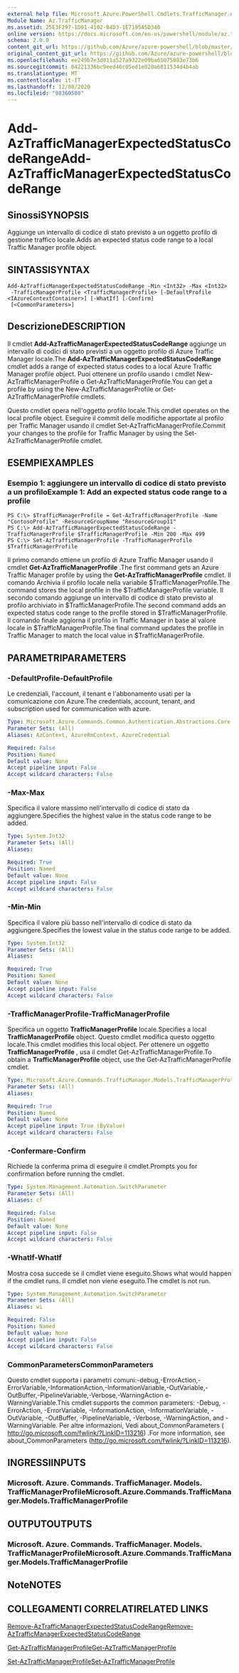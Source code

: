 ```yaml
---
external help file: Microsoft.Azure.PowerShell.Cmdlets.TrafficManager.dll-Help.xml
Module Name: Az.TrafficManager
ms.assetid: 25E3F297-1D91-4102-B4D3-1E7195A5D340
online version: https://docs.microsoft.com/en-us/powershell/module/az.trafficmanager/add-aztrafficmanagerexpectedstatuscoderange
schema: 2.0.0
content_git_url: https://github.com/Azure/azure-powershell/blob/master/src/TrafficManager/TrafficManager/help/Add-AzTrafficManagerExpectedStatusCodeRange.md
original_content_git_url: https://github.com/Azure/azure-powershell/blob/master/src/TrafficManager/TrafficManager/help/Add-AzTrafficManagerExpectedStatusCodeRange.md
ms.openlocfilehash: ee249b7e3d811a527a9322e09ba65075883e73b6
ms.sourcegitcommit: 04221336bc9eed46c05ed1e828a6811534d4b4ab
ms.translationtype: MT
ms.contentlocale: it-IT
ms.lasthandoff: 12/08/2020
ms.locfileid: "98360580"
---
```

# <span data-ttu-id="f3737-101">Add-AzTrafficManagerExpectedStatusCodeRange</span><span class="sxs-lookup"><span data-stu-id="f3737-101">Add-AzTrafficManagerExpectedStatusCodeRange</span></span>

## <span data-ttu-id="f3737-102">Sinossi</span><span class="sxs-lookup"><span data-stu-id="f3737-102">SYNOPSIS</span></span>
<span data-ttu-id="f3737-103">Aggiunge un intervallo di codice di stato previsto a un oggetto profilo di gestione traffico locale.</span><span class="sxs-lookup"><span data-stu-id="f3737-103">Adds an expected status code range to a local Traffic Manager profile object.</span></span>

## <span data-ttu-id="f3737-104">SINTASSI</span><span class="sxs-lookup"><span data-stu-id="f3737-104">SYNTAX</span></span>

```
Add-AzTrafficManagerExpectedStatusCodeRange -Min <Int32> -Max <Int32>
 -TrafficManagerProfile <TrafficManagerProfile> [-DefaultProfile <IAzureContextContainer>] [-WhatIf] [-Confirm]
 [<CommonParameters>]
```

## <span data-ttu-id="f3737-105">Descrizione</span><span class="sxs-lookup"><span data-stu-id="f3737-105">DESCRIPTION</span></span>
<span data-ttu-id="f3737-106">Il cmdlet **Add-AzTrafficManagerExpectedStatusCodeRange** aggiunge un intervallo di codici di stato previsti a un oggetto profilo di Azure Traffic Manager locale.</span><span class="sxs-lookup"><span data-stu-id="f3737-106">The **Add-AzTrafficManagerExpectedStatusCodeRange** cmdlet adds a range of expected status codes to a local Azure Traffic Manager profile object.</span></span>
<span data-ttu-id="f3737-107">Puoi ottenere un profilo usando i cmdlet New-AzTrafficManagerProfile o Get-AzTrafficManagerProfile.</span><span class="sxs-lookup"><span data-stu-id="f3737-107">You can get a profile by using the New-AzTrafficManagerProfile or Get-AzTrafficManagerProfile cmdlets.</span></span>

<span data-ttu-id="f3737-108">Questo cmdlet opera nell'oggetto profilo locale.</span><span class="sxs-lookup"><span data-stu-id="f3737-108">This cmdlet operates on the local profile object.</span></span>
<span data-ttu-id="f3737-109">Eseguire il commit delle modifiche apportate al profilo per Traffic Manager usando il cmdlet Set-AzTrafficManagerProfile.</span><span class="sxs-lookup"><span data-stu-id="f3737-109">Commit your changes to the profile for Traffic Manager by using the Set-AzTrafficManagerProfile cmdlet.</span></span>

## <span data-ttu-id="f3737-110">ESEMPI</span><span class="sxs-lookup"><span data-stu-id="f3737-110">EXAMPLES</span></span>

### <span data-ttu-id="f3737-111">Esempio 1: aggiungere un intervallo di codice di stato previsto a un profilo</span><span class="sxs-lookup"><span data-stu-id="f3737-111">Example 1: Add an expected status code range to a profile</span></span>
```
PS C:\> $TrafficManagerProfile = Get-AzTrafficManagerProfile -Name "ContosoProfile" -ResourceGroupName "ResourceGroup11"
PS C:\> Add-AzTrafficManagerExpectedStatusCodeRange -TrafficManagerProfile $TrafficManagerProfile -Min 200 -Max 499
PS C:\> Set-AzTrafficManagerProfile -TrafficManagerProfile $TrafficManagerProfile
```

<span data-ttu-id="f3737-112">Il primo comando ottiene un profilo di Azure Traffic Manager usando il cmdlet **Get-AzTrafficManagerProfile** .</span><span class="sxs-lookup"><span data-stu-id="f3737-112">The first command gets an Azure Traffic Manager profile by using the **Get-AzTrafficManagerProfile** cmdlet.</span></span>
<span data-ttu-id="f3737-113">Il comando Archivia il profilo locale nella variabile $TrafficManagerProfile.</span><span class="sxs-lookup"><span data-stu-id="f3737-113">The command stores the local profile in the $TrafficManagerProfile variable.</span></span>
<span data-ttu-id="f3737-114">Il secondo comando aggiunge un intervallo di codice di stato previsto al profilo archiviato in $TrafficManagerProfile.</span><span class="sxs-lookup"><span data-stu-id="f3737-114">The second command adds an expected status code range to the profile stored in $TrafficManagerProfile.</span></span>
<span data-ttu-id="f3737-115">Il comando finale aggiorna il profilo in Traffic Manager in base al valore locale in $TrafficManagerProfile.</span><span class="sxs-lookup"><span data-stu-id="f3737-115">The final command updates the profile in Traffic Manager to match the local value in $TrafficManagerProfile.</span></span>

## <span data-ttu-id="f3737-116">PARAMETRI</span><span class="sxs-lookup"><span data-stu-id="f3737-116">PARAMETERS</span></span>

### <span data-ttu-id="f3737-117">-DefaultProfile</span><span class="sxs-lookup"><span data-stu-id="f3737-117">-DefaultProfile</span></span>
<span data-ttu-id="f3737-118">Le credenziali, l'account, il tenant e l'abbonamento usati per la comunicazione con Azure.</span><span class="sxs-lookup"><span data-stu-id="f3737-118">The credentials, account, tenant, and subscription used for communication with azure.</span></span>

```yaml
Type: Microsoft.Azure.Commands.Common.Authentication.Abstractions.Core.IAzureContextContainer
Parameter Sets: (All)
Aliases: AzContext, AzureRmContext, AzureCredential

Required: False
Position: Named
Default value: None
Accept pipeline input: False
Accept wildcard characters: False
```

### <span data-ttu-id="f3737-119">-Max</span><span class="sxs-lookup"><span data-stu-id="f3737-119">-Max</span></span>
<span data-ttu-id="f3737-120">Specifica il valore massimo nell'intervallo di codice di stato da aggiungere.</span><span class="sxs-lookup"><span data-stu-id="f3737-120">Specifies the highest value in the status code range to be added.</span></span>

```yaml
Type: System.Int32
Parameter Sets: (All)
Aliases:

Required: True
Position: Named
Default value: None
Accept pipeline input: False
Accept wildcard characters: False
```

### <span data-ttu-id="f3737-121">-Min</span><span class="sxs-lookup"><span data-stu-id="f3737-121">-Min</span></span>
<span data-ttu-id="f3737-122">Specifica il valore più basso nell'intervallo di codice di stato da aggiungere.</span><span class="sxs-lookup"><span data-stu-id="f3737-122">Specifies the lowest value in the status code range to be added.</span></span>

```yaml
Type: System.Int32
Parameter Sets: (All)
Aliases:

Required: True
Position: Named
Default value: None
Accept pipeline input: False
Accept wildcard characters: False
```

### <span data-ttu-id="f3737-123">-TrafficManagerProfile</span><span class="sxs-lookup"><span data-stu-id="f3737-123">-TrafficManagerProfile</span></span>
<span data-ttu-id="f3737-124">Specifica un oggetto **TrafficManagerProfile** locale.</span><span class="sxs-lookup"><span data-stu-id="f3737-124">Specifies a local **TrafficManagerProfile** object.</span></span>
<span data-ttu-id="f3737-125">Questo cmdlet modifica questo oggetto locale.</span><span class="sxs-lookup"><span data-stu-id="f3737-125">This cmdlet modifies this local object.</span></span>
<span data-ttu-id="f3737-126">Per ottenere un oggetto **TrafficManagerProfile** , usa il cmdlet Get-AzTrafficManagerProfile.</span><span class="sxs-lookup"><span data-stu-id="f3737-126">To obtain a **TrafficManagerProfile** object, use the Get-AzTrafficManagerProfile cmdlet.</span></span>

```yaml
Type: Microsoft.Azure.Commands.TrafficManager.Models.TrafficManagerProfile
Parameter Sets: (All)
Aliases:

Required: True
Position: Named
Default value: None
Accept pipeline input: True (ByValue)
Accept wildcard characters: False
```

### <span data-ttu-id="f3737-127">-Confermare</span><span class="sxs-lookup"><span data-stu-id="f3737-127">-Confirm</span></span>
<span data-ttu-id="f3737-128">Richiede la conferma prima di eseguire il cmdlet.</span><span class="sxs-lookup"><span data-stu-id="f3737-128">Prompts you for confirmation before running the cmdlet.</span></span>

```yaml
Type: System.Management.Automation.SwitchParameter
Parameter Sets: (All)
Aliases: cf

Required: False
Position: Named
Default value: None
Accept pipeline input: False
Accept wildcard characters: False
```

### <span data-ttu-id="f3737-129">-WhatIf</span><span class="sxs-lookup"><span data-stu-id="f3737-129">-WhatIf</span></span>
<span data-ttu-id="f3737-130">Mostra cosa succede se il cmdlet viene eseguito.</span><span class="sxs-lookup"><span data-stu-id="f3737-130">Shows what would happen if the cmdlet runs.</span></span> <span data-ttu-id="f3737-131">Il cmdlet non viene eseguito.</span><span class="sxs-lookup"><span data-stu-id="f3737-131">The cmdlet is not run.</span></span>

```yaml
Type: System.Management.Automation.SwitchParameter
Parameter Sets: (All)
Aliases: wi

Required: False
Position: Named
Default value: None
Accept pipeline input: False
Accept wildcard characters: False
```

### <span data-ttu-id="f3737-132">CommonParameters</span><span class="sxs-lookup"><span data-stu-id="f3737-132">CommonParameters</span></span>
<span data-ttu-id="f3737-133">Questo cmdlet supporta i parametri comuni:-debug,-ErrorAction,-ErrorVariable,-InformationAction,-InformationVariable,-OutVariable,-OutBuffer,-PipelineVariable,-Verbose,-WarningAction e-WarningVariable.</span><span class="sxs-lookup"><span data-stu-id="f3737-133">This cmdlet supports the common parameters: -Debug, -ErrorAction, -ErrorVariable, -InformationAction, -InformationVariable, -OutVariable, -OutBuffer, -PipelineVariable, -Verbose, -WarningAction, and -WarningVariable.</span></span> <span data-ttu-id="f3737-134">Per altre informazioni, Vedi about_CommonParameters ( http://go.microsoft.com/fwlink/?LinkID=113216) .</span><span class="sxs-lookup"><span data-stu-id="f3737-134">For more information, see about_CommonParameters (http://go.microsoft.com/fwlink/?LinkID=113216).</span></span>

## <span data-ttu-id="f3737-135">INGRESSI</span><span class="sxs-lookup"><span data-stu-id="f3737-135">INPUTS</span></span>

### <span data-ttu-id="f3737-136">Microsoft. Azure. Commands. TrafficManager. Models. TrafficManagerProfile</span><span class="sxs-lookup"><span data-stu-id="f3737-136">Microsoft.Azure.Commands.TrafficManager.Models.TrafficManagerProfile</span></span>

## <span data-ttu-id="f3737-137">OUTPUT</span><span class="sxs-lookup"><span data-stu-id="f3737-137">OUTPUTS</span></span>

### <span data-ttu-id="f3737-138">Microsoft. Azure. Commands. TrafficManager. Models. TrafficManagerProfile</span><span class="sxs-lookup"><span data-stu-id="f3737-138">Microsoft.Azure.Commands.TrafficManager.Models.TrafficManagerProfile</span></span>

## <span data-ttu-id="f3737-139">Note</span><span class="sxs-lookup"><span data-stu-id="f3737-139">NOTES</span></span>

## <span data-ttu-id="f3737-140">COLLEGAMENTI CORRELATI</span><span class="sxs-lookup"><span data-stu-id="f3737-140">RELATED LINKS</span></span>

[<span data-ttu-id="f3737-141">Remove-AzTrafficManagerExpectedStatusCodeRange</span><span class="sxs-lookup"><span data-stu-id="f3737-141">Remove-AzTrafficManagerExpectedStatusCodeRange</span></span>](./Remove-AzTrafficManagerExpectedStatusCodeRange.md)

[<span data-ttu-id="f3737-142">Get-AzTrafficManagerProfile</span><span class="sxs-lookup"><span data-stu-id="f3737-142">Get-AzTrafficManagerProfile</span></span>](./Get-AzTrafficManagerProfile.md)

[<span data-ttu-id="f3737-143">Set-AzTrafficManagerProfile</span><span class="sxs-lookup"><span data-stu-id="f3737-143">Set-AzTrafficManagerProfile</span></span>](./Set-AzTrafficManagerProfile.md)

